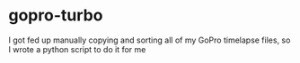gopro-turbo
===========

I got fed up manually copying and sorting all of my GoPro timelapse files, so I wrote a python script to do it for me 
